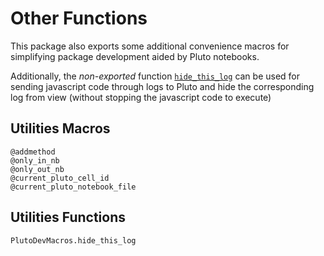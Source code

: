 # Other Functions
This package also exports some additional convenience macros for simplifying package development aided by Pluto notebooks.

Additionally, the *non-exported* function [`hide_this_log`](@ref) can be used for sending javascript code through logs to Pluto and hide the corresponding log from view (without stopping the javascript code to execute)

## Utilities Macros
```@docs
@addmethod
@only_in_nb
@only_out_nb
@current_pluto_cell_id
@current_pluto_notebook_file
```

## Utilities Functions
```@docs
PlutoDevMacros.hide_this_log
```